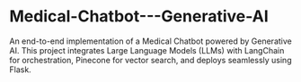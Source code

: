 # Medical-Chatbot---Generative-AI
An end-to-end implementation of a Medical Chatbot powered by Generative AI. This project integrates Large Language Models (LLMs) with LangChain for orchestration, Pinecone for vector search, and deploys seamlessly using Flask.
